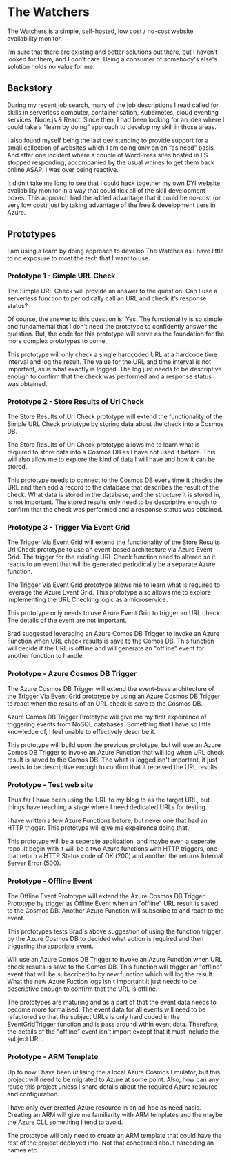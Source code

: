 # The Watchers

The Watchers is a simple, self-hosted, low cost / no-cost website availability monitor.

I’m sure that there are existing and better solutions out there, but I haven’t looked for them, and I don’t care. Being a consumer of somebody's else's solution holds no value for me.


## Backstory

During my recent job search, many of the job descriptions I read called for skills in serverless computer, containerisation, Kubernetes, cloud eventing services, Node.js & React. Since then, I had been looking for an idea where I could take a “learn by doing” approach to develop my skill in those areas.

I also found myself being the last dev standing to provide support for a small collection of websites which I am doing only on an “as need” basis. And after one incident where a couple of WordPress sites hosted in IIS stopped responding, accompanied by the usual whines to get them back online ASAP. I was over being reactive.

It didn’t take me long to see that I could hack together my own DYI website availability monitor in a way that could tick all of the skill development boxes. This approach had the added advantage that it could be no-cost (or very low cost) just by taking advantage of the free & development tiers in Azure.


## Prototypes

I am using a learn by doing approach to develop The Watches as I have little to no exposure to most the tech that I want to use.

### Prototype 1 - Simple URL Check

The Simple URL Check will provide an answer to the question: Can I use a serverless function to periodically call an URL and check it’s response status?

Of course, the answer to this question is: Yes. The functionality is so simple and fundamental that I don’t need the prototype to confidently answer the question. But, the code for this prototype will serve as the foundation for the more complex prototypes to come.

This prototype will only check a single hardcoded URL at a hardcode time interval and log the result. The value for the URL and time interval is not important, as is what exactly is logged. The log just needs to be descriptive enough to confirm that the check was performed and a response status was obtained.


### Prototype 2 - Store Results of Url Check

The Store Results of Url Check prototype will extend the functionality of the Simple URL Check prototype by storing data about the check into a Cosmos DB.

The Store Results of Url Check prototype allows me to learn what is required to store data into a Cosmos DB as I have not used it before. This will also allow me to explore the kind of data I will have and how it can be stored.

This prototype needs to connect to the Cosmos DB every time it checks the URL and then add a record to the database that describes the result of the check. What data is stored in the database, and the structure it is stored in, is not important. The stored results only need to be descriptive enough to confirm that the check was performed and a response status was obtained.


### Prototype 3 - Trigger Via Event Grid

The Trigger Via Event Grid will extend the functionality of the Store Results Url Check prototype to use an event-based architecture via Azure Event Grid. The trigger for the existing URL Check function need to altered so it reacts to an event that will be generated periodically be a separate Azure function.

The Trigger Via Event Grid prototype allows me to learn what is required to leverage the Azure Event Grid. This prototype also allows me to explore implementing the URL Checking logic as a microservice.

This prototype only needs to use Azure Event Grid to trigger an URL check. The details of the event are not important.



Brad suggested leveraging an Azure Comos DB Trigger to invoke an Azure Function when URL check results is save to the Comos DB. This function will decide if the URL is offline and will generate an "offline" event for another function to handle.


### Prototype - Azure Cosmos DB Trigger

The Azure Cosmos DB Trigger will extend the event-base architecture of the Trigger Via Event Grid prototype by using an Azure Cosmos DB Trigger to react when the results of an URL check is save to the Cosmos DB. 

Azure Comos DB Trigger Prototype will give me my first expeirence of triggering events from NoSQL databases. Something that I have so little knowledge of, I feel unable to effectively describe it.

This prototype will build upon the previous prototype, but will use an Azure Comos DB Trigger to invoke an Azure Function that will log when URL check result is saved to the Comos DB. The what is logged isn't important, it just needs to be descriptive enough to confirm that it received the URL results.


### Prototype - Test web site

Thus far I have been using the URL to my blog to as the target URL, but things have reaching a stage where I need dedicated URLs for testing.

I have written a few Azure Functions before, but never one that had an HTTP trigger. This prototype will give me expeirence doing that.

This prototype will be a seperate application, and maybe even a seperate repo. It begin with it will be a two Azure functions with HTTP triggers, one that return a HTTP Status code of OK (200) and another the returns Internal Server Error (500).


### Prototype - Offline Event

The Offline Event Prototype will extend the Azure Cosmos DB Trigger Prototype by trigger as Offline Event when an "offline" URL result is saved to the Cosmos DB. Another Azure Function will subscribe to and react to the event.

This prototypes tests Brad's above suggestion of using the function trigger by the Azure Cosmos DB to decided what action is required and then triggering the apporiate event. 

Will use an Azure Comos DB Trigger to invoke an Azure Function when URL check results is save to the Comos DB. This function will trigger an "offline" event that will be subscribed to by new function which will log the result. What the new Azure Fuction logs isn't important it just needs to be descriptive enough to confirm that the URL is offline.

The prototypes are maturing and as a part of that the event data needs to become more formalised. The event data for all events will need to be refactored so that the subject URLs is only hard coded in the EventGridTrigger function and is pass around wthin event data. Therefore, the details of the "offline" event isn't import except that it must include the subject URL. 


### Prototype - ARM Template

Up to now I have been utilising the a local Azure Cosmos Emulator, but this project will need to be migrated to Azure at some point. Also, how can any reuse this project unless I share details about the required Azure resource and configuration.

I have only ever created Azure resource in an ad-hoc as need basis. Creating an ARM will give me familiarity with ARM templates and the maybe the Azure CLI, something I tend to avoid.
 
The prototype will only need to create an ARM template that could have the rest of the project deployed into. Not that concerned about harcoding an names etc.

